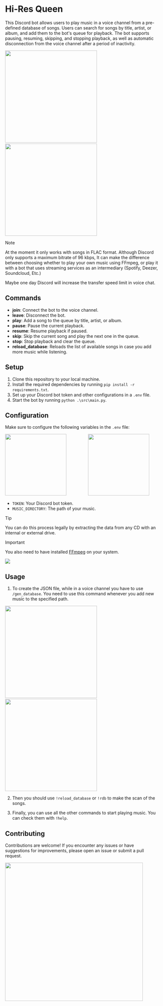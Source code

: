 # Hi-Res Queen

This Discord bot allows users to play music in a voice channel from a pre-defined database of songs. Users can search for songs by title, artist, or album, and add them to the bot's queue for playback. The bot supports pausing, resuming, skipping, and stopping playback, as well as automatic disconnection from the voice channel after a period of inactivity.
<div>
  <img src="https://imgur.com/IKsan7z.png" width=300px>
  &nbsp;&nbsp;&nbsp;&nbsp;&nbsp;&nbsp;&nbsp;&nbsp;&nbsp;&nbsp;&nbsp;&nbsp;
  <img src="https://imgur.com/6kuwpaD.png" width=300px>
</div>

> [!NOTE]
> At the moment it only works with songs in FLAC format. Although Discord only supports a maximum bitrate of 96 kbps, It can make the difference between choosing whether to play your own music using FFmpeg, or play it with a bot that uses streaming services as an intermediary (Spotify, Deezer, Soundcloud, Etc.)
 
Maybe one day Discord will increase the transfer speed limit in voice chat. 

## Commands
- **join**: Connect the bot to the voice channel.
- **leave**: Disconnect the bot.
- **play**: Add a song to the queue by title, artist, or album.
- **pause**: Pause the current playback.
- **resume**: Resume playback if paused.
- **skip**: Skip the current song and play the next one in the queue.
- **stop**: Stop playback and clear the queue.
- **reload_database**: Reloads the list of available songs in case you add more music while listening.

## Setup

1. Clone this repository to your local machine.
2. Install the required dependencies by running `pip install -r requirements.txt`.
3. Set up your Discord bot token and other configurations in a `.env` file.
4. Start the bot by running `python .\src\main.py`.

## Configuration

Make sure to configure the following variables in the `.env` file:

<div>
  <img src="https://imgur.com/0x8QJpz.png" width=200px>
  &nbsp;&nbsp;&nbsp;&nbsp;&nbsp;&nbsp;&nbsp;&nbsp;&nbsp;&nbsp;&nbsp;&nbsp;&nbsp;&nbsp;&nbsp;&nbsp;
  <img src="https://imgur.com/FKpooAo.png" width=200px>
</div>

- `TOKEN`: Your Discord bot token.
- `MUSIC_DIRECTORY`: The path of your music.

> [!TIP]
> You can do this process legally by extracting the data from any CD with an internal or external drive.

> [!IMPORTANT]
> You also need to have installed [FFmpeg](https://ffmpeg.org/download.html) on your system.

<div>
  <img src="https://imgur.com/F2gMGDS.png">
</div>

## Usage
1. To create the JSON file, while in a voice channel you have to use `/gen_database`. You need to use this command whenever you add new music to the specified path.
<div>
  <img src="https://imgur.com/OE2TbmZ.png" width=300px>
  &nbsp;&nbsp;&nbsp;&nbsp;&nbsp;&nbsp;&nbsp;
  <img src="https://imgur.com/Hsb26RK.png" width=300px>
</div>

2. Then you should use `!reload_database` or `!rdb` to make the scan of the songs.
 

3. Finally, you can use all the other commands to start playing music. You can check them with `!help`.

## Contributing

Contributions are welcome! If you encounter any issues or have suggestions for improvements, please open an issue or submit a pull request.

<div>
  <img src="https://imgur.com/cG8hTZe.png" width=450px>
</div>



